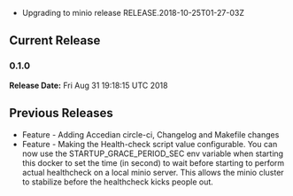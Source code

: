 * Upgrading to minio release RELEASE.2018-10-25T01-27-03Z
## Current Release 
### 0.1.0 
**Release Date:** Fri Aug 31 19:18:15 UTC 2018     
## Previous Releases 
* Feature - Adding Accedian circle-ci, Changelog and Makefile changes
* Feature - Making the Health-check script value configurable. You can now use the STARTUP_GRACE_PERIOD_SEC env variable when starting this docker to set the time (in second) to wait before starting to perform actual healthcheck on a local minio server. This allows the minio cluster to stabilize before the healthcheck kicks people out.

